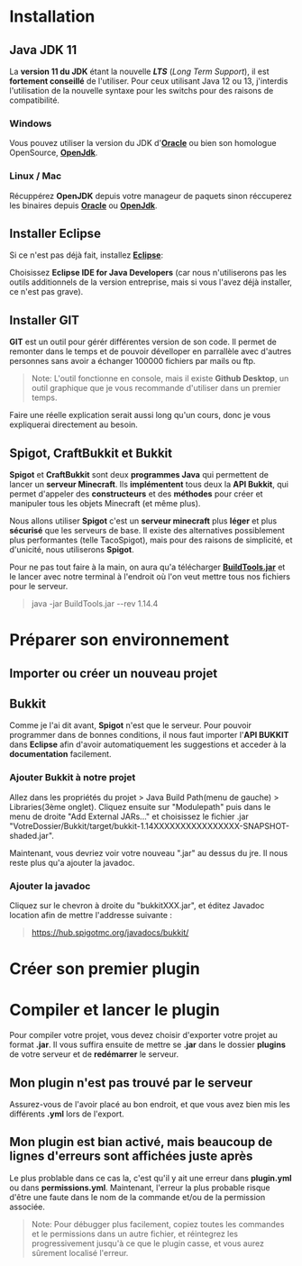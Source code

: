 # Installation

## Java JDK 11

La **version 11 du JDK** étant la nouvelle ***LTS*** (*Long Term Support*), il est **fortement conseillé** de l'utiliser.
Pour ceux utilisant Java 12 ou 13, j'interdis l'utilisation de la nouvelle syntaxe pour les switchs pour des raisons de compatibilité.

### Windows
Vous pouvez utiliser la version du JDK d'**[Oracle](https://www.oracle.com/technetwork/java/javase/downloads/jdk11-downloads-5066655.html)** ou bien son homologue OpenSource, **[OpenJdk](https://download.java.net/openjdk/jdk11/ri/openjdk-11+28_windows-x64_bin.zip)**.

### Linux / Mac
Récuppérez **OpenJDK** depuis votre manageur de paquets sinon réccuperez les binaires depuis **[Oracle](https://www.oracle.com/technetwork/java/javase/downloads/jdk11-downloads-5066655.html)**
ou **[OpenJdk](https://download.java.net/openjdk/jdk11/ri/openjdk-11+28_linux-x64_bin.tar.gz)**.


## Installer Eclipse
Si ce n'est pas déjà fait, installez **[Eclipse](https://www.eclipse.org/downloads/)**:

Choisissez **Eclipse IDE for Java Developers**
(car nous n'utiliserons pas les outils additionnels de la version entreprise,
mais si vous l'avez déjà installer, ce n'est pas grave).

## Installer GIT
**GIT** est un outil pour gérér différentes version de son code.
Il permet de remonter dans le temps et de pouvoir dévelloper en parrallèle avec d'autres personnes sans avoir a échanger 100000 fichiers par mails ou ftp.
> Note: L'outil fonctionne en console, mais il existe **Github Desktop**, un outil graphique que je vous recommande d'utiliser dans un premier temps.

Faire une réelle explication serait aussi long qu'un cours, donc je vous expliquerai directement au besoin.

## Spigot, CraftBukkit et Bukkit
**Spigot** et **CraftBukkit** sont deux **programmes Java** qui permettent de lancer un **serveur Minecraft**. Ils **implémentent** tous deux la **API Bukkit**, qui permet d'appeler des **constructeurs** et des **méthodes** pour créer et manipuler tous les objets Minecraft (et même plus).

Nous allons utiliser **Spigot** c'est un **serveur minecraft** plus **léger** et plus **sécurisé** que les serveurs de base. Il existe des alternatives possiblement plus performantes (telle TacoSpigot), mais pour des raisons de simplicité, et d'unicité, nous utiliserons **Spigot**.

Pour ne pas tout faire à la main, on aura qu'a télécharger **[BuildTools.jar](https://hub.spigotmc.org/jenkins/job/BuildTools/lastSuccessfulBuild/artifact/target/BuildTools.jar)** et le lancer avec notre terminal à l'endroit où l'on veut mettre tous nos fichiers pour le serveur.

> java -jar BuildTools.jar --rev 1.14.4

# Préparer son environnement
## Importer ou créer un nouveau projet

## Bukkit
Comme je l'ai dit avant, **Spigot** n'est que le serveur. Pour pouvoir programmer dans de bonnes conditions, il nous faut importer l'**API BUKKIT** dans **Eclipse** afin d'avoir automatiquement les suggestions et acceder à la **documentation** facilement.

### Ajouter Bukkit à notre projet
Allez dans les propriétés du projet > Java Build Path(menu de gauche) > Libraries(3ème onglet).
Cliquez ensuite sur "Modulepath" puis dans le menu de droite "Add External JARs..." et choisissez le fichier .jar "VotreDossier/Bukkit/target/bukkit-1.14XXXXXXXXXXXXXXXX-SNAPSHOT-shaded.jar".

Maintenant, vous devriez voir votre nouveau ".jar" au dessus du jre. Il nous reste plus qu'a ajouter la javadoc.

### Ajouter la javadoc
Cliquez sur le chevron à droite du "bukkitXXX.jar", et éditez Javadoc location afin de mettre l'addresse suivante :
> https://hub.spigotmc.org/javadocs/bukkit/ 

# Créer son premier plugin




# Compiler et lancer le plugin
Pour compiler votre projet, vous devez choisir d'exporter votre projet au format **.jar**.
Il vous suffira ensuite de mettre se **.jar** dans le dossier **plugins** de votre serveur et de **redémarrer** le serveur.

## Mon plugin n'est pas trouvé par le serveur
Assurez-vous de l'avoir placé au bon endroit, et que vous avez bien mis les différents **.yml** lors de l'export.

## Mon plugin est bian activé, mais beaucoup de lignes d'erreurs sont affichées juste après
Le plus problable dans ce cas la, c'est qu'il y ait une erreur dans **plugin.yml** ou dans **permissions.yml**.
Maintenant, l'erreur la plus probable risque d'être une faute dans le nom de la commande et/ou de la permission associée.
> Note: Pour débugger plus facilement, copiez toutes les commandes et le permissions dans un autre fichier, et réintegrez les progressivement jusqu'à ce que le plugin casse, et vous aurez sûrement localisé l'erreur.
